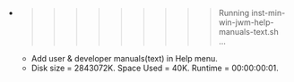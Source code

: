 * >>>>>>>>> Running inst-min-win-jwm-help-manuals-text.sh ...
  * Add user & developer manuals(text) in Help menu.
  * Disk size = 2843072K. Space Used = 40K. Runtime = 00:00:00:01.
